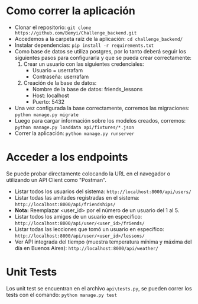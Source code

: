 # Como correr la aplicación

- Clonar el repositorio: `git clone https://github.com/Bemyi/Challenge_backend.git`
- Accedemos a la carpeta raíz de la aplicación: `cd challenge_backend/`
- Instalar dependencias: `pip install -r requirements.txt`
- Como base de datos se utiliza postgres, por lo tanto deberá seguir los siguientes pasos para configurarla
  y que se pueda crear correctamente:
  1. Crear un usuario con las siguientes credenciales:
     - Usuario = userrafam
     - Contraseña: userrafam
  2. Creación de la base de datos:
     - Nombre de la base de datos: friends_lessons
     - Host: localhost
     - Puerto: 5432
- Una vez configurada la base correctamente, corremos las migraciones: `python manage.py migrate`
- Luego para cargar información sobre los modelos creados, corremos: `python manage.py loaddata api/fixtures/*.json`
- Correr la aplicación: `python manage.py runserver`

# Acceder a los endpoints

Se puede probar directamente colocando la URL en el navegador o utilizando un API Client como "Postman".

- Listar todos los usuarios del sistema: `http://localhost:8000/api/users/`
- Listar todas las amitades registradas en el sistema: `http://localhost:8000/api/friendships/`
- **Nota:** Reemplazar <user_id> por el número de un usuario del 1 al 5.
- Listar todos los amigos de un usuario en específico: `http://localhost:8000/api/user/<user_id>/friends/`
- Listar todas las lecciones que tomó un usuario en específico: `http://localhost:8000/api/user/<user_id>/lessons/`
- Ver API integrada del tiempo (muestra temperatura mínima y máxima del día en Buenos Aires): `http://localhost:8000/api/weather/`

# Unit Tests

Los unit test se encuentran en el archivo `api\tests.py`, se pueden correr los tests con
el comando: `python manage.py test`
